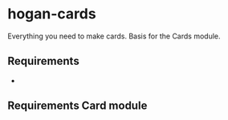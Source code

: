 # hogan-cards
Everything you need to make cards. Basis for the Cards module. 

## Requirements 
- 

## Requirements Card module

